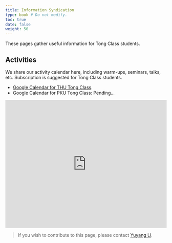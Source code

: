 ```yaml
---
title: Information Syndication
type: book # Do not modify.
toc: true
date: false
weight: 50
---
```


These pages gather useful information for Tong Class students.

## Activities

We share our activity calendar here, including warm-ups, seminars, talks, etc. Subscription is suggested for Tong Class students. 

- [Google Calendar for THU Tong Class](https://calendar.google.com/calendar/ical/59e16e4f7e729ebc2edc1f128fd7f6ddcdae691e7869ed0c8ee4b02ddf48a235%40group.calendar.google.com/public/basic.ics).
- Google Calendar for PKU Tong Class: Pending...

<iframe src="https://calendar.google.com/calendar/embed?src=59e16e4f7e729ebc2edc1f128fd7f6ddcdae691e7869ed0c8ee4b02ddf48a235%40group.calendar.google.com&ctz=Asia%2FHong_Kong" style="border: 0" width="100%" height="400" frameborder="0" scrolling="no"></iframe>


> If you wish to contribute to this page, please contact [Yuyang Li](https://yuyangli.com).